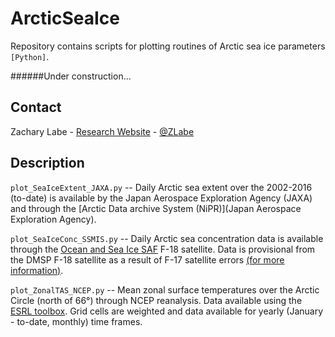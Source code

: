 # ArcticSeaIce
Repository contains scripts for plotting routines of Arctic sea ice parameters ```[Python]```.

######Under construction...

## Contact
Zachary Labe - [Research Website](http://sites.uci.edu/zlabe/) - [@ZLabe](https://twitter.com/ZLabe)

## Description

`plot_SeaIceExtent_JAXA.py` --
Daily Arctic sea extent over the 2002-2016 (to-date) is available by the Japan Aerospace Exploration Agency (JAXA) and through the [Arctic Data archive System (NiPR)](Japan Aerospace Exploration Agency).

`plot_SeaIceConc_SSMIS.py` --
Daily Arctic sea concentration data is available through the [Ocean and Sea Ice SAF](http://osisaf.met.no/p/ice/) F-18 satellite. Data is provisional from the DMSP F-18 satellite as a result of F-17 satellite errors [(for more information)](https://nsidc.org/arcticseaicenews/2016/05/daily-sea-ice-extent-updates-resume-with-provisional-data/).

`plot_ZonalTAS_NCEP.py` --
Mean zonal surface temperatures over the Arctic Circle (north of 66°) through NCEP reanalysis. Data available using the [ESRL toolbox](http://www.esrl.noaa.gov/psd/cgi-bin/data/timeseries/timeseries1.pl). Grid cells are weighted and data available for yearly (January - to-date, monthly) time frames.
